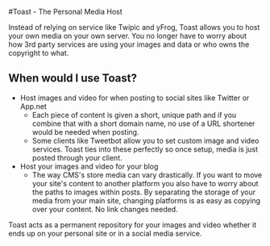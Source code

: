 #Toast - The Personal Media Host

Instead of relying on service like Twipic and yFrog, Toast allows you to host
your own media on your own server. You no longer have to worry about how 3rd
party services are using your images and data or who owns the copyright to what.

## When would I use Toast?

- Host images and video for when posting to social sites like Twitter or App.net
    - Each piece of content is given a short, unique path and if you combine
      that with a short domain name, no use of a URL shortener would be needed
      when posting.
    - Some clients like Tweetbot allow you to set custom image and video
      services.  Toast ties into these perfectly so once setup, media is just
      posted through your client.
- Host your images and video for your blog
    - The way CMS's store media can vary drastically. If you want to move your
      site's content to another platform you also have to worry about the paths
      to images within posts. By separating the storage of your media from your
      main site, changing platforms is as easy as copying over your content. No
      link changes needed.

Toast acts as a permanent repository for your images and video whether it ends
up on your personal site or in a social media service.
